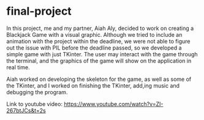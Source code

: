 # final-project
In this project, me and my partner, Aiah Aly, decided to work on creating a Blackjack Game with a visual graphic. Although we tried to include an animation with the project within the deadline, we were not able to figure out the issue with PIL before the deadline passed, so we developed a simple game with just TKinter. The user may interact with the game through the terminal, and the graphics of the game will show on the application in real time.

Aiah worked on developing the skeleton for the game, as well as some of the TKinter, and I worked on finishing the TKinter, add,ing music and debugging the program.

Link to youtube video:
https://www.youtube.com/watch?v=ZI-267btJCs&t=2s
